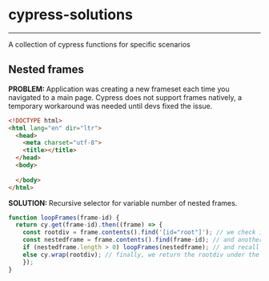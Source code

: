 <h1> cypress-solutions</h1>
<hr/></hr>
A collection of cypress functions for specific scenarios
<h2> Nested frames </h2>
<b> PROBLEM: </b>Application was creating a new frameset each time you navigated to a main page. Cypress does not support frames natively, a temporary workaround was needed until devs fixed the issue. 

```html
<!DOCTYPE html>
<html lang="en" dir="ltr">
  <head>
    <meta charset="utf-8">
    <title></title>
  </head>
  <body>
    
  </body>
</html>
```
<b> SOLUTION: </b>Recursive selector for variable number of nested frames. 

```typescript
function loopFrames(frame-id) {
  return cy.get(frame-id).then((frame) => {
    const rootdiv = frame.contents().find('[id="root"]'); // we check if root div
    const nestedframe = frame.contents().find(frame-id); // and another frame are present
    if (nestedframe.length > 0) loopFrames(nestedframe); // and recall the function if we find another frame
    else cy.wrap(rootdiv); // finally, we return the rootdiv under the last frame
    });
}
```

